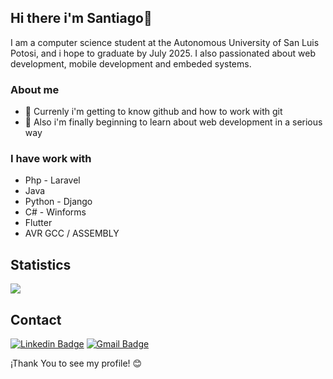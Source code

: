 ## Hi there i'm Santiago👋

I am a computer science student at the Autonomous University of San Luis Potosi, and i hope to graduate by July 2025. I also passionated about web development, mobile development and embeded systems.

### About me

- 🔭 Currenly i'm getting to know github and how to work with git
- 📃 Also i'm finally beginning to learn about web development in a serious way

### I have work with
- Php - Laravel
- Java
- Python - Django
- C# - Winforms
- Flutter
- AVR GCC / ASSEMBLY 

## Statistics

<picture>
  <source
    srcset="https://github-readme-stats.vercel.app/api?username=SunWukong9202&show_icons=true&theme=dark"
    media="(prefers-color-scheme: dark)"
  />
  <source
    srcset="https://github-readme-stats.vercel.app/api?username=SunWukong9202&show_icons=true"
    media="(prefers-color-scheme: light), (prefers-color-scheme: no-preference)"
  />
  <img src="https://github-readme-stats.vercel.app/api?username=SunWukong9202&show_icons=true" />
</picture>

## Contact

[![Linkedin Badge](https://img.shields.io/badge/LinkedIn-blue?style=flat&logo=linkedin&labelColor=blue&link=https://www.linkedin.com/in/azahel-santiago-461a341a3/)](https://www.linkedin.com/in/azahel-santiago-461a341a3/)
[![Gmail Badge](https://img.shields.io/badge/Gmail-red?style=flat&logo=Gmail&logoColor=white&link=mailto:azahelsantiagoaguileraaguilar@gmail.com)](mailto:azahelsantiagoaguileraaguilar@gmail.com)

¡Thank You to see my profile! 😊


<!--
**SunWukong9202/SunWukong9202** is a ✨ _special_ ✨ repository because its `README.md` (this file) appears on your GitHub profile.

Here are some ideas to get you started:

- 🔭 I’m currently working on ...
- 🌱 I’m currently learning ...
- 👯 I’m looking to collaborate on ...
- 🤔 I’m looking for help with ...
- 💬 Ask me about ...
- 📫 How to reach me: ...
- 😄 Pronouns: ...
- ⚡ Fun fact: ...
-->
